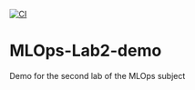 [![CI](https://github.com/JoseanSanz/MLOps-Lab2-demo/actions/workflows/CI.yml/badge.svg)](https://github.com/JoseanSanz/MLOps-Lab2-demo/actions/workflows/CI.yml)

# MLOps-Lab2-demo
Demo for the second lab of the MLOps subject
